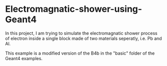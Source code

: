 # Electromagnatic-shower-using-Geant4
In this project, I am trying to simulate the electromagnatic shower process of electron inside a single block made of two materials seperatly, i.e. Pb and Al.

This example is a modified version of the B4b in the "basic" folder of the Geant4 examples.

